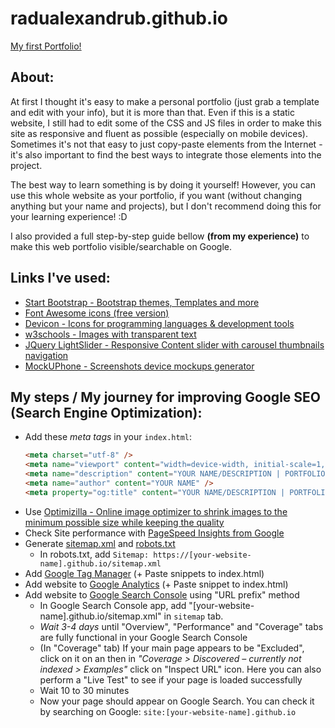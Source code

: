 # radualexandrub.github.io
[My first Portfolio!](https://radualexandrub.github.io/)

## About:
At first I thought it's easy to make a personal portfolio (just grab a template and edit with your info), but it is more than that. Even if this is a static website, I still had to edit some of the CSS and JS files in order to make this site as responsive and fluent as possible (especially on mobile devices). Sometimes it's not that easy to just copy-paste elements from the Internet - it's also important to find the best ways to integrate those elements into the project.

The best way to learn something is by doing it yourself! However, you can use this whole website as your portfolio, if you want (without changing anything but your name and projects), but I don't recommend doing this for your learning experience! :D

I also provided a full step-by-step guide bellow **(from my experience)** to make this web portfolio visible/searchable on Google.

## Links I've used:
- [Start Bootstrap - Bootstrap themes, Templates and more](https://startbootstrap.com/)
- [Font Awesome icons (free version)](https://fontawesome.com/icons?m=free)
- [Devicon - Icons for programming languages & development tools](https://devicons.github.io/devicon)
- [w3schools - Images with transparent text](https://www.w3schools.com/howto/howto_css_image_transparent.asp)
- [JQuery LightSlider - Responsive Content slider with carousel thumbnails navigation](https://sachinchoolur.github.io/lightslider/index.html)
- [MockUPhone - Screenshots device mockups generator](https://mockuphone.com/)

## **My steps / My journey** for improving Google SEO (Search Engine Optimization):
- Add these *meta tags* in your `index.html`:
    ```HTML
    <meta charset="utf-8" />
    <meta name="viewport" content="width=device-width, initial-scale=1, shrink-to-fit=no" />
    <meta name="description" content="YOUR NAME/DESCRIPTION | PORTFOLIO/BLOG/etc" /> <!-- It appears when you send the link through Fb/Wapp/etc -->
    <meta name="author" content="YOUR NAME" />
    <meta property="og:title" content="YOUR NAME/DESCRIPTION | PORTFOLIO/BLOG/etc">
    ```
- Use [Optimizilla - Online image optimizer to shrink images to the minimum possible size while keeping the quality](https://imagecompressor.com/)
- Check Site performance with [PageSpeed Insights from Google](https://developers.google.com/speed/pagespeed/insights/)
- Generate [sitemap.xml](https://www.xml-sitemaps.com/) and [robots.txt](https://en.ryte.com/free-tools/robots-txt-generator/)
    - In robots.txt, add `Sitemap: https://[your-website-name].github.io/sitemap.xml`
- Add [Google Tag Manager](https://marketingplatform.google.com/about/tag-manager/) (+ Paste snippets to index.html)
- Add website to [Google Analytics](https://analytics.google.com/analytics/web) (+ Paste snippet to index.html)
- Add website to [Google Search Console](https://search.google.com/search-console/about) using "URL prefix" method
    - In Google Search Console app, add "[your-website-name].github.io/sitemap.xml" in `sitemap` tab.
    - *Wait 3-4 days* until "Overview", "Performance" and "Coverage" tabs are fully functional in your Google Search Console
    - (In "Coverage" tab) If your main page appears to be "Excluded", click on it on an then in *"Coverage > Discovered – currently not indexed > Examples"* click on "Inspect URL" icon. Here you can also perform a "Live Test" to see if your page is loaded successfully
    - Wait 10 to 30 minutes
    - Now your page should appear on Google Search. You can check it by searching on Google: `site:[your-website-name].github.io`




